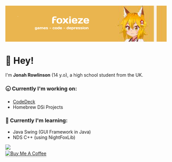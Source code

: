 ![Banner Image (Senko San)](https://raw.githubusercontent.com/foxieze/foxieze/main/banner.png)

# 👋 Hey!
I'm **Jonah Rowlinson** (14 y.o), a high school student from the UK.

### 🕣 Currently I'm working on:
- [CodeDeck](https://github.com/foxieze/CodeDeck)
- Homebrew DSi Projects

### 🏫 Currently I'm learning:
- Java Swing (GUI Framework in Java)
- NDS C++ (using NightFoxLib)

<img src="https://img.shields.io/static/v1?label=Discord&message=foxieze%234048&color=7289da&style=flat-square" />
</br>
<a href="https://www.buymeacoffee.com/gbraad" target="_blank"><img src="https://www.buymeacoffee.com/assets/img/custom_images/orange_img.png" alt="Buy Me A Coffee" style="height: 41px !important;width: 174px !important;box-shadow: 0px 3px 2px 0px rgba(190, 190, 190, 0.5) !important;-webkit-box-shadow: 0px 3px 2px 0px rgba(190, 190, 190, 0.5) !important;" ></a>
